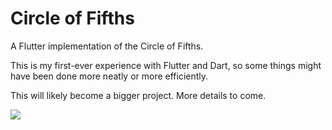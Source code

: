 # Circle of Fifths

A Flutter implementation of the Circle of Fifths.

This is my first-ever experience with Flutter and Dart, so some things might have been done more neatly or more efficiently.

This will likely become a bigger project. More details to come.

![](readme/circle_of_fifths.gif)